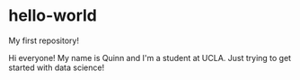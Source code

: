 # hello-world
My first repository!

Hi everyone! My name is Quinn and I'm a student at UCLA. Just trying to get started with data science!
